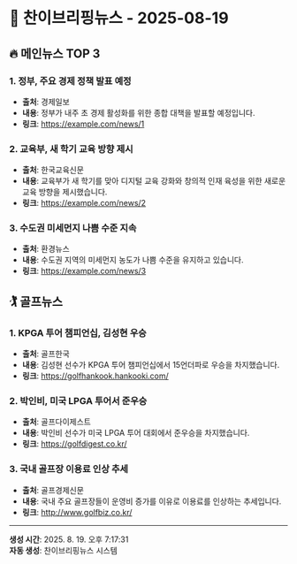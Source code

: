 # 📰 찬이브리핑뉴스 - 2025-08-19

## 🔥 메인뉴스 TOP 3

### 1. 정부, 주요 경제 정책 발표 예정
- **출처**: 경제일보
- **내용**: 정부가 내주 초 경제 활성화를 위한 종합 대책을 발표할 예정입니다.
- **링크**: https://example.com/news/1

### 2. 교육부, 새 학기 교육 방향 제시
- **출처**: 한국교육신문
- **내용**: 교육부가 새 학기를 맞아 디지털 교육 강화와 창의적 인재 육성을 위한 새로운 교육 방향을 제시했습니다.
- **링크**: https://example.com/news/2

### 3. 수도권 미세먼지 나쁨 수준 지속
- **출처**: 환경뉴스
- **내용**: 수도권 지역의 미세먼지 농도가 나쁨 수준을 유지하고 있습니다.
- **링크**: https://example.com/news/3



## 🏌️ 골프뉴스

### 1. KPGA 투어 챔피언십, 김성현 우승
- **출처**: 골프한국
- **내용**: 김성현 선수가 KPGA 투어 챔피언십에서 15언더파로 우승을 차지했습니다.
- **링크**: https://golfhankook.hankooki.com/

### 2. 박인비, 미국 LPGA 투어서 준우승
- **출처**: 골프다이제스트
- **내용**: 박인비 선수가 미국 LPGA 투어 대회에서 준우승을 차지했습니다.
- **링크**: https://golfdigest.co.kr/

### 3. 국내 골프장 이용료 인상 추세
- **출처**: 골프경제신문
- **내용**: 국내 주요 골프장들이 운영비 증가를 이유로 이용료를 인상하는 추세입니다.
- **링크**: http://www.golfbiz.co.kr/



---
**생성 시간**: 2025. 8. 19. 오후 7:17:31  
**자동 생성**: 찬이브리핑뉴스 시스템